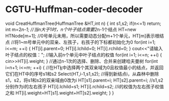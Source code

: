 # CGTU-Huffman-coder-decoder
void CreatHuffmanTree(HuffmanTree &HT,int n) 
{
    int s1,s2;
    if(n<=1)
        return;
    int m=2*n-1;  //当n大于1时，n个叶子结点需要2*n-1个结点
    HT=new HTNode[m+1];  //0号单元未用，所以需要动态分配m+1个单元，HT[m]表示根结点
    //将1~m号单元中的双亲、左孩子，右孩子的下标都初始化为0
    for(int i=1; i<=m; ++i) 
	{
        HT[i].parent=0;
        HT[i].lchild=0;
        HT[i].rchild=0;
    }
    cout<<"请输入叶子结点的权值：";
    //输入前n个单元中叶子结点的权值
    for(int i=1; i<=n; ++i) 
	{
        cin>>HT[i].weight;
    }
    //通过n-1次的选择、删除、合并来创建哈夫曼树
    for(int i=n+1; i<=m; ++i) 
	{
        //在HT[k](1≤k≤i-1)中选择两个其双亲域为0且权值最小的结点，并返回它们在HT中的序号s1和s2
        Select(HT,i-1,s1,s2);
        //得到新结点i，从森林中删除s1，s2，将s1和s2的双亲域由0改为i
        HT[s1].parent=i;
        HT[s2].parent=i;
        //s1,s2分别作为i的左右孩子
        HT[i].lchild=s1;
        HT[i].rchild=s2;
        //i的权值为左右孩子权值之和
        HT[i].weight=HT[s1].weight+HT[s2].weight;
    }
}

